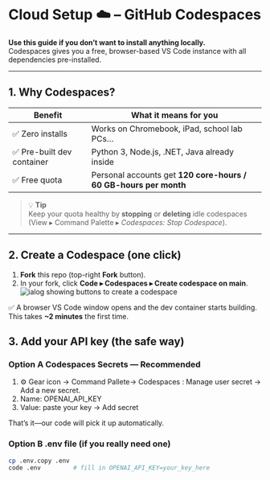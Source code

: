 # Cloud Setup ☁️ – GitHub Codespaces

**Use this guide if you don’t want to install anything locally.**  
Codespaces gives you a free, browser-based VS Code instance with all dependencies pre-installed.

---

## 1.  Why Codespaces?

| Benefit | What it means for you |
|---------|----------------------|
| ✅ Zero installs | Works on Chromebook, iPad, school lab PCs… |
| ✅ Pre-built dev container | Python 3, Node.js, .NET, Java already inside |
| ✅ Free quota | Personal accounts get **120 core-hours / 60 GB-hours per month** |

> 💡 **Tip**  
> Keep your quota healthy by **stopping** or **deleting** idle codespaces  
> (View ▸ Command Palette ▸ *Codespaces: Stop Codespace*).

---

## 2.  Create a Codespace (one click)

1. **Fork** this repo (top-right **Fork** button).  
2. In your fork, click **Code ▸ Codespaces ▸ Create codespace on main**.  
   ![ialog showing buttons to create a codespace](./images/who-will-pay.webp?WT.mc_id=academic-105485-koreyst)

✅ A browser VS Code window opens and the dev container starts building.
This takes **~2 minutes** the first time.

## 3. Add your API key (the safe way)

### Option A Codespaces Secrets — Recommended

1. ⚙️ Gear icon -> Command Pallete-> Codespaces : Manage user secret -> Add a new secret.
2. Name: OPENAI_API_KEY
3. Value: paste your key → Add secret

That’s it—our code will pick it up automatically.

### Option B .env file (if you really need one)

```bash
cp .env.copy .env
code .env         # fill in OPENAI_API_KEY=your_key_here
```
